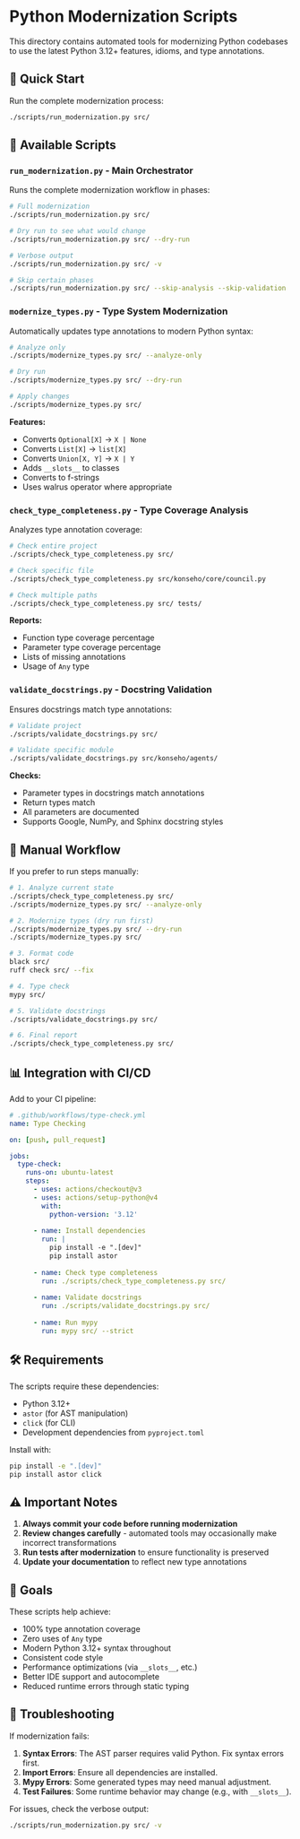 # Python Modernization Scripts

This directory contains automated tools for modernizing Python codebases to use the latest Python 3.12+ features, idioms, and type annotations.

## 🚀 Quick Start

Run the complete modernization process:

```bash
./scripts/run_modernization.py src/
```

## 📁 Available Scripts

### `run_modernization.py` - Main Orchestrator
Runs the complete modernization workflow in phases:

```bash
# Full modernization
./scripts/run_modernization.py src/

# Dry run to see what would change
./scripts/run_modernization.py src/ --dry-run

# Verbose output
./scripts/run_modernization.py src/ -v

# Skip certain phases
./scripts/run_modernization.py src/ --skip-analysis --skip-validation
```

### `modernize_types.py` - Type System Modernization
Automatically updates type annotations to modern Python syntax:

```bash
# Analyze only
./scripts/modernize_types.py src/ --analyze-only

# Dry run
./scripts/modernize_types.py src/ --dry-run

# Apply changes
./scripts/modernize_types.py src/
```

**Features:**
- Converts `Optional[X]` → `X | None`
- Converts `List[X]` → `list[X]`
- Converts `Union[X, Y]` → `X | Y`
- Adds `__slots__` to classes
- Converts to f-strings
- Uses walrus operator where appropriate

### `check_type_completeness.py` - Type Coverage Analysis
Analyzes type annotation coverage:

```bash
# Check entire project
./scripts/check_type_completeness.py src/

# Check specific file
./scripts/check_type_completeness.py src/konseho/core/council.py

# Check multiple paths
./scripts/check_type_completeness.py src/ tests/
```

**Reports:**
- Function type coverage percentage
- Parameter type coverage percentage
- Lists of missing annotations
- Usage of `Any` type

### `validate_docstrings.py` - Docstring Validation
Ensures docstrings match type annotations:

```bash
# Validate project
./scripts/validate_docstrings.py src/

# Validate specific module
./scripts/validate_docstrings.py src/konseho/agents/
```

**Checks:**
- Parameter types in docstrings match annotations
- Return types match
- All parameters are documented
- Supports Google, NumPy, and Sphinx docstring styles

## 🔧 Manual Workflow

If you prefer to run steps manually:

```bash
# 1. Analyze current state
./scripts/check_type_completeness.py src/
./scripts/modernize_types.py src/ --analyze-only

# 2. Modernize types (dry run first)
./scripts/modernize_types.py src/ --dry-run
./scripts/modernize_types.py src/

# 3. Format code
black src/
ruff check src/ --fix

# 4. Type check
mypy src/

# 5. Validate docstrings
./scripts/validate_docstrings.py src/

# 6. Final report
./scripts/check_type_completeness.py src/
```

## 📊 Integration with CI/CD

Add to your CI pipeline:

```yaml
# .github/workflows/type-check.yml
name: Type Checking

on: [push, pull_request]

jobs:
  type-check:
    runs-on: ubuntu-latest
    steps:
      - uses: actions/checkout@v3
      - uses: actions/setup-python@v4
        with:
          python-version: '3.12'
      
      - name: Install dependencies
        run: |
          pip install -e ".[dev]"
          pip install astor
      
      - name: Check type completeness
        run: ./scripts/check_type_completeness.py src/
      
      - name: Validate docstrings
        run: ./scripts/validate_docstrings.py src/
      
      - name: Run mypy
        run: mypy src/ --strict
```

## 🛠️ Requirements

The scripts require these dependencies:
- Python 3.12+
- `astor` (for AST manipulation)
- `click` (for CLI)
- Development dependencies from `pyproject.toml`

Install with:
```bash
pip install -e ".[dev]"
pip install astor click
```

## ⚠️ Important Notes

1. **Always commit your code before running modernization**
2. **Review changes carefully** - automated tools may occasionally make incorrect transformations
3. **Run tests after modernization** to ensure functionality is preserved
4. **Update your documentation** to reflect new type annotations

## 🎯 Goals

These scripts help achieve:
- 100% type annotation coverage
- Zero uses of `Any` type
- Modern Python 3.12+ syntax throughout
- Consistent code style
- Performance optimizations (via `__slots__`, etc.)
- Better IDE support and autocomplete
- Reduced runtime errors through static typing

## 🐛 Troubleshooting

If modernization fails:

1. **Syntax Errors**: The AST parser requires valid Python. Fix syntax errors first.
2. **Import Errors**: Ensure all dependencies are installed.
3. **Mypy Errors**: Some generated types may need manual adjustment.
4. **Test Failures**: Some runtime behavior may change (e.g., with `__slots__`).

For issues, check the verbose output:
```bash
./scripts/run_modernization.py src/ -v
```